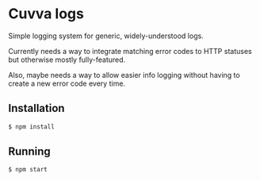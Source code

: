 # Cuvva logs

Simple logging system for generic, widely-understood logs.

Currently needs a way to integrate matching error codes to HTTP statuses but otherwise mostly fully-featured.

Also, maybe needs a way to allow easier info logging without having to create a new error code every time.

## Installation

```bash
$ npm install
```

## Running

```bash
$ npm start
```
